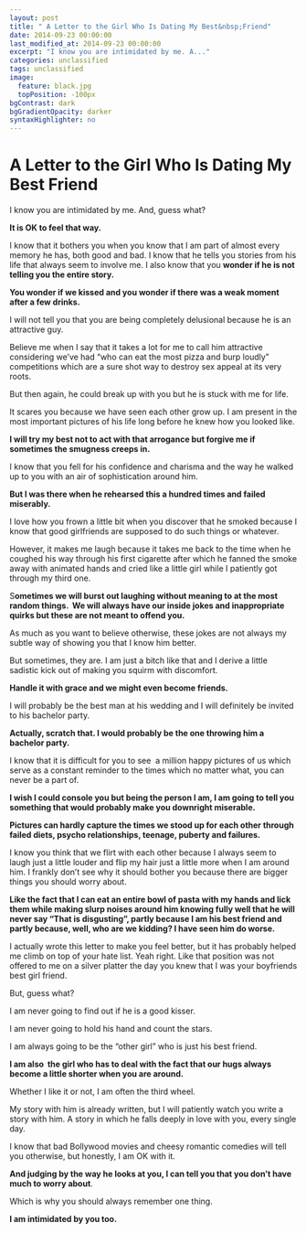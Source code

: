 ```yaml
---
layout: post
title: " A Letter to the Girl Who Is Dating My Best&nbsp;Friend"
date: 2014-09-23 00:00:00
last_modified_at: 2014-09-23 00:00:00
excerpt: "I know you are intimidated by me. A..." 
categories: unclassified
tags: unclassified
image: 
  feature: black.jpg
  topPosition: -100px
bgContrast: dark
bgGradientOpacity: darker
syntaxHighlighter: no
---
```

# A Letter to the Girl Who Is Dating My Best&nbsp;Friend

				

			



						


		


			



		


I know you are intimidated by me. And, guess what?

**It is OK to feel that way.** 

I know that it bothers you when you know that I am part of almost every memory he has, both good and bad. I know that he tells you stories from his life that always seem to involve me. I also know that you **wonder if he is not telling you the entire story.**

**You wonder if we kissed and you wonder if there was a weak moment after a few drinks.**

I will not tell you that you are being completely delusional because he is an attractive guy.

Believe me when I say that it takes a lot for me to call him attractive considering we&#8217;ve had &#8220;who can eat the most pizza and burp loudly&#8221; competitions which are a sure shot way to destroy sex appeal at its very roots.

But then again, he could break up with you but he is stuck with me for life.

It scares you because we have seen each other grow up. I am present in the most important pictures of his life long before he knew how you looked like.

**I will try my best not to act with that arrogance but forgive me if sometimes the smugness creeps in.** 

I know that you fell for his confidence and charisma and the way he walked up to you with an air of sophistication around him.

**But I was there when he rehearsed this a hundred times and failed miserably.** 

I love how you frown a little bit when you discover that he smoked because I know that good girlfriends are supposed to do such things or whatever.

However, it makes me laugh because it takes me back to the time when he coughed his way through his first cigarette after which he fanned the smoke away with animated hands and cried like a little girl while I patiently got through my third one.

S**ometimes we will burst out laughing without meaning to at the most random things.  We will always have our inside jokes and inappropriate quirks but these are not meant to offend you.**

As much as you want to believe otherwise, these jokes are not always my subtle way of showing you that I know him better.

But sometimes, they are. I am just a bitch like that and I derive a little sadistic kick out of making you squirm with discomfort.

**Handle it with grace and we might even become friends.** 

I will probably be the best man at his wedding and I will definitely be invited to his bachelor party.

**Actually, scratch that. I would probably be the one throwing him a bachelor party.**

I know that it is difficult for you to see  a million happy pictures of us which serve as a constant reminder to the times which no matter what, you can never be a part of.

**I wish I could console you but being the person I am, I am going to tell you something that would probably make you downright miserable.** 

**Pictures can hardly capture the times we stood up for each other through failed diets, psycho relationships, teenage, puberty and failures.** 

I know you think that we flirt with each other because I always seem to laugh just a little louder and flip my hair just a little more when I am around him. I frankly don’t see why it should bother you because there are bigger things you should worry about.

**Like the fact that I can eat an entire bowl of pasta with my hands and lick them while making slurp noises around him knowing fully well that he will never say &#8220;That is disgusting&#8221;, partly because I am his best friend and partly because, well, who are we kidding? I have seen him do worse.**

I actually wrote this letter to make you feel better, but it has probably helped me climb on top of your hate list. Yeah right. Like that position was not offered to me on a silver platter the day you knew that I was your boyfriends best girl friend.

But, guess what?

I am never going to find out if he is a good kisser.

I am never going to hold his hand and count the stars.

I am always going to be the “other girl” who is just his best friend.

**I am also  the girl who has to deal with the fact that our hugs always become a little shorter when you are around.**

Whether I like it or not, I am often the third wheel.

My story with him is already written, but I will patiently watch you write a story with him. A story in which he falls deeply in love with you, every single day.

I know that bad Bollywood movies and cheesy romantic comedies will tell you otherwise, but honestly, I am OK with it.

**And judging by the way he looks at you, I can tell you that you don’t have much to worry about**.

Which is why you should always remember one thing.

**I am intimidated by you too.** 

					

			

				
